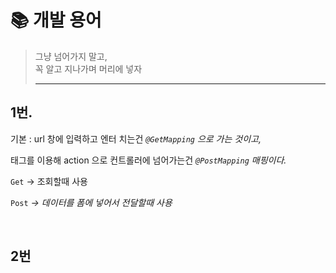 # :books: 개발 용어
>그냥 넘어가지 말고, <br/>꼭 알고 지나가며 머리에 넣자
> ***


## 1번.
기본 : url 창에 입력하고 엔터 치는건 *`@GetMapping` 으로 가는 것이고,* <form> 태그를 이용해 action 으로 컨트롤러에 넘어가는건 *`@PostMapping` 매핑이다.*

`Get` → 조회할때 사용

`Post` *→ 데이터를 폼에 넣어서 전달할때 사용*

<br/>

## 2번


